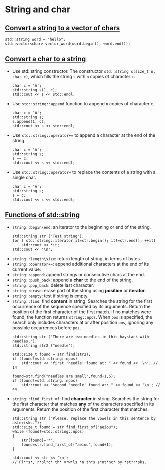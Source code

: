 # String and char
## [Convert a string to a vector of chars](https://www.techiedelight.com/convert-string-vector-chars-cpp/)
```
std::string word = "hello";
std::vector<char> vector_word(word.begin(), word.end()); 
```

## [Convert a char to a string](https://www.techiedelight.com/convert-char-to-string-cpp/)
* Use std::string constructor. The constructor `std::string s(size_t n, char c)`,  which fills the string `s` with `n` copies of character `c`.
    ```
    char c = 'A';
    std::string s(1, c);
    std::cout << s << std::endl; 
    ```
* Use `std::string::append` function to append `n` copies of character `c`.
    ```
    char c = 'A';
    std::string s;
    s.append(1, c);
    std::cout << s << std::endl;
    ```
* Use `std::string::operator+=` to append a character at the end of the string.
    ```
    char c = 'A';
    std::string s;
    s += c;
    std::cout << s << std::endl;
    ```  
* Use `std::string::operator=` to replace the contents of a string with a single char.
    ```
    char c = 'A';
    std::string s;
    s = c;
    std::cout << s << std::endl;
    ``` 

## [Functions of std::string](https://www.cplusplus.com/reference/string/string/)
* `string::begin\end`: an iterator to the beginning or end of the string.
    ```
    std::string str ("Test string");
    for ( std::string::iterator it=str.begin(); it!=str.end(); ++it)
        std::cout << *it;
    std::cout << '\n';
    ```
* `string::length\size`: return length of string, in terms of bytes.
* `string::operator+=`: append additional characters at the end of its current value:
* `string::append`: append strings or consecutive chars at the end.
* `string::push_back`: append a **char** to the end of the string.
* `string::pop_back`: delete last character.
* `string::erase`: erase part of the string using **position** or **iterator**.
* `string::empty`: test if string is empty.
* `string::find`: find **content** in string. Searches the string for the first occurrence of the sequence specified by its arguments. Return the position of the first character of the first match. If no matches were found, the function returns `string::npos`. When `pos` is specified, the search only includes characters at or after position `pos`, ignoring any possible occurrences before `pos`.
    ```
    std::string str ("There are two needles in this haystack with needles.");
    std::string str2 ("needle");

    std::size_t found = str.find(str2);
    if (found!=std::string::npos)
        std::cout << "first 'needle' found at: " << found << '\n'; // 14

    found=str.find("needles are small",found+1,6);
    if (found!=std::string::npos)
        std::cout << "second 'needle' found at: " << found << '\n'; // 44
    ```
* `string::find_first_of`: find **character** in string. Searches the string for the first character that matches **any** of the characters specified in its arguments. Return the position of the first character that matches.
    ```
    std::string str ("Please, replace the vowels in this sentence by asterisks.");
    std::size_t found = str.find_first_of("aeiou");
    while (found!=std::string::npos)
    {
        str[found]='*';
        found=str.find_first_of("aeiou",found+1);
    }

    std::cout << str << '\n';
    // Pl**s*, r*pl*c* th* v*w*ls *n th*s s*nt*nc* by *st*r*sks.
    ```